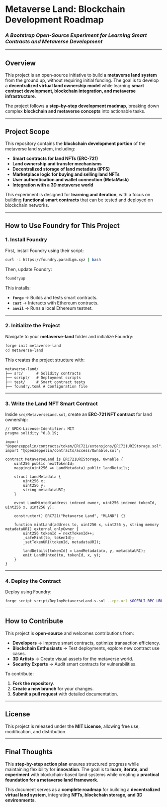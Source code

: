 # **Metaverse Land: Blockchain Development Roadmap**  
### *A Bootstrap Open-Source Experiment for Learning Smart Contracts and Metaverse Development*  

---

## **Overview**  
This project is an open-source initiative to build a **metaverse land system** from the ground up, without requiring initial funding. The goal is to develop a **decentralized virtual land ownership model** while learning **smart contract development, blockchain integration, and metaverse infrastructure**.  

The project follows a **step-by-step development roadmap**, breaking down complex **blockchain and metaverse concepts** into actionable tasks.  

---

## **Project Scope**  

This repository contains the **blockchain development portion** of the metaverse land system, including:  
- **Smart contracts for land NFTs (ERC-721)**  
- **Land ownership and transfer mechanisms**  
- **Decentralized storage of land metadata (IPFS)**  
- **Marketplace logic for buying and selling land NFTs**  
- **User authentication and wallet connection (MetaMask)**  
- **Integration with a 3D metaverse world**  

This experiment is designed for **learning and iteration**, with a focus on building **functional smart contracts** that can be tested and deployed on blockchain networks.  

---

## **How to Use Foundry for This Project**  

### **1. Install Foundry**  
First, install Foundry using their script:  

```bash
curl -L https://foundry.paradigm.xyz | bash
```

Then, update Foundry:  

```bash
foundryup
```

This installs:  
- **`forge`** → Builds and tests smart contracts.  
- **`cast`** → Interacts with Ethereum contracts.  
- **`anvil`** → Runs a local Ethereum testnet.  

---

### **2. Initialize the Project**  
Navigate to your **metaverse-land** folder and initialize Foundry:  

```bash
forge init metaverse-land
cd metaverse-land
```

This creates the project structure with:  

```
metaverse-land/
├── src/      # Solidity contracts
├── script/   # Deployment scripts
├── test/     # Smart contract tests
├── foundry.toml # Configuration file
```

---

### **3. Write the Land NFT Smart Contract**  
Inside `src/MetaverseLand.sol`, create an **ERC-721 NFT contract** for land ownership:  

```solidity
// SPDX-License-Identifier: MIT
pragma solidity ^0.8.19;

import "@openzeppelin/contracts/token/ERC721/extensions/ERC721URIStorage.sol";
import "@openzeppelin/contracts/access/Ownable.sol";

contract MetaverseLand is ERC721URIStorage, Ownable {
    uint256 public nextTokenId;
    mapping(uint256 => LandMetadata) public landDetails;

    struct LandMetadata {
        uint256 x;
        uint256 y;
        string metadataURI;
    }

    event LandMinted(address indexed owner, uint256 indexed tokenId, uint256 x, uint256 y);

    constructor() ERC721("Metaverse Land", "MLAND") {}

    function mintLand(address to, uint256 x, uint256 y, string memory metadataURI) external onlyOwner {
        uint256 tokenId = nextTokenId++;
        _safeMint(to, tokenId);
        _setTokenURI(tokenId, metadataURI);

        landDetails[tokenId] = LandMetadata(x, y, metadataURI);
        emit LandMinted(to, tokenId, x, y);
    }
}
```

---

### **4. Deploy the Contract**  
Deploy using Foundry:  

```bash
forge script script/DeployMetaverseLand.s.sol --rpc-url $GOERLI_RPC_URL --private-key $PRIVATE_KEY --broadcast
```

---

## **How to Contribute**  

This project is **open-source** and welcomes contributions from:  
- **Developers** → Improve smart contracts, optimize transaction efficiency.  
- **Blockchain Enthusiasts** → Test deployments, explore new contract use cases.  
- **3D Artists** → Create visual assets for the metaverse world.  
- **Security Experts** → Audit smart contracts for vulnerabilities.  

To contribute:  
1. **Fork the repository**.  
2. **Create a new branch** for your changes.  
3. **Submit a pull request** with detailed documentation.  

---

## **License**  
This project is released under the **MIT License**, allowing free use, modification, and distribution.  

---

## **Final Thoughts**  
This **step-by-step action plan** ensures structured progress while maintaining flexibility for **innovation**. The goal is to **learn, iterate, and experiment** with blockchain-based land systems while creating a **practical foundation for a metaverse land framework**.  

This document serves as a **complete roadmap** for building a **decentralized virtual land system**, integrating **NFTs, blockchain storage, and 3D environments**.  

